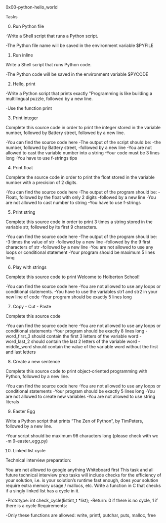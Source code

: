 0x00-python-hello_world

Tasks

0. Run Python file

-Write a Shell script that runs a Python script.

-The Python file name will be saved in the environment variable $PYFILE

1. Run inline

Write a Shell script that runs Python code.

-The Python code will be saved in the environment variable $PYCODE

2. Hello, print

-Write a Python script that prints exactly "Programming is like building a multilingual puzzle, followed by a new line.

-Use the function print

3. Print integer

Complete this source code in order to print the integer stored in the variable number, followed by Battery street, followed by a new line.

-You can find the source code here
-The output of the script should be:
-the number, followed by Battery street,
-followed by a new line
-You are not allowed to cast the variable number into a string
-Your code must be 3 lines long
-You have to use f-strings tips

4. Print float

Complete the source code in order to print the float stored in the variable number with a precision of 2 digits.

-You can find the source code here
-The output of the program should be:
-Float:, followed by the float with only 2 digits
-followed by a new line
-You are not allowed to cast number to string
-You have to use f-strings

5. Print string

Complete this source code in order to print 3 times a string stored in the variable str, followed by its first 9 characters.

-You can find the source code here
-The output of the program should be:
-3 times the value of str
-followed by a new line
-followed by the 9 first characters of str
-followed by a new line
-You are not allowed to use any loops or conditional statement
-Your program should be maximum 5 lines long

6. Play with strings

Complete this source code to print Welcome to Holberton School!

-You can find the source code here
-You are not allowed to use any loops or conditional statements.
-You have to use the variables str1 and str2 in your new line of code
-Your program should be exactly 5 lines long

7. Copy - Cut - Paste

Complete this source code

-You can find the source code here
-You are not allowed to use any loops or conditional statements
-Your program should be exactly 8 lines long
-word_first_3 should contain the first 3 letters of the variable word
-word_last_2 should contain the last 2 letters of the variable word
-middle_word should contain the value of the variable word without the first and last letters

8. Create a new sentence

Complete this source code to print object-oriented programming with Python, followed by a new line.

-You can find the source code here
-You are not allowed to use any loops or conditional statements
-Your program should be exactly 5 lines long
-You are not allowed to create new variables
-You are not allowed to use string literals

9. Easter Egg

Write a Python script that prints “The Zen of Python”, by TimPeters, followed by a new line.

-Your script should be maximum 98 characters long (please check with wc -m 9-easter_egg.py)

10. Linked list cycle

Technical interview preparation:

You are not allowed to google anything
Whiteboard first
This task and all future technical interview prep tasks will include checks for the efficiency of your solution, i.e. is your solution’s runtime fast enough, does your solution require extra memory usage / mallocs, etc.
Write a function in C that checks if a singly linked list has a cycle in it.

-Prototype: int check_cycle(listint_t *list);
-Return: 0 if there is no cycle, 1 if there is a cycle
Requirements:

-Only these functions are allowed: write, printf, putchar, puts, malloc, free

